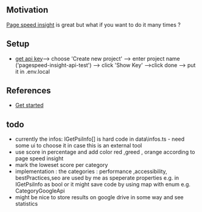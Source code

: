 <h2>Motivation</h2>
<a href='https://pagespeed.web.dev/'>Page speed insight</a> is great but what if you want to do it many times ?


<h2>Setup</h2>
<ul>
<li><a href='https://developers.google.com/speed/docs/insights/v5/get-started#key'>get api key</a>--> choose 'Create new project' --> enter project name ('pagespeed-insight-api-test') --> click 'Show Key' -->click done --> put it in .env.local </li>
</ul>

<h2>References</h2>
<ul>
<li><a href='https://developers.google.com/speed/docs/insights/v5/get-started'>Get started</a></li>
</ul>

<h2>todo</h2>
<ul>
<li>currently the infos: IGetPsiInfo[] is hard code in data\infos.ts - need some ui to choose it in case this is an external tool</li>
<li>use score in percentage and add color red ,greed , orange according to page speed insight</li>
<li>mark the loweset score per category</li>
<li>implementation : the categories : performance ,accessibility, bestPractices,seo are used by me as speperate properties e.g. in IGetPsiInfo as bool or it might save  code by using map with enum e.g. CategoryGoogleApi </li>
<li>might be nice to store results on google drive in some way and see statistics</li>
</ul>
